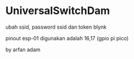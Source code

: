 # UniversalSwitchDam

ubah ssid, password ssid dan token blynk

pinout esp-01 digunakan adalah 16,17 (gpio pi pico)

by arfan adam
